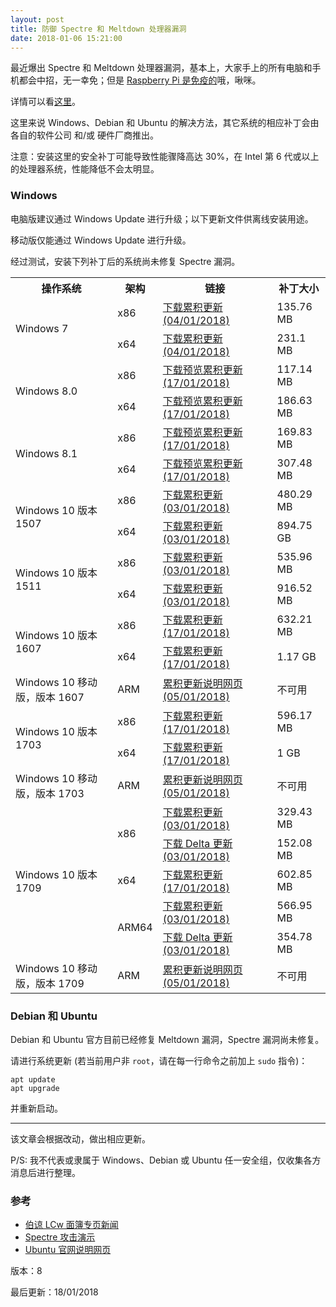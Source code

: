 ```yaml
---
layout: post
title: 防御 Spectre 和 Meltdown 处理器漏洞
date: 2018-01-06 15:21:00
---
```

最近爆出 Spectre 和 Meltdown 处理器漏洞，基本上，大家手上的所有电脑和手机都会中招，无一幸免；但是 [Raspberry Pi 是免疫的](https://www.raspberrypi.org/blog/why-raspberry-pi-isnt-vulnerable-to-spectre-or-meltdown/)哦，啾咪。

详情可以看[这里](https://www.infoq.com/news/2018/01/meltdown-spectre-deep-dive)。

这里来说 Windows、Debian 和 Ubuntu 的解决方法，其它系统的相应补丁会由各自的软件公司 和/或 硬件厂商推出。

注意：安装这里的安全补丁可能导致性能骤降高达 30%，在 Intel 第 6 代或以上的处理器系统，性能降低不会太明显。

### Windows

电脑版建议通过 Windows Update 进行升级；以下更新文件供离线安装用途。

移动版仅能通过 Windows Update 进行升级。

经过测试，安装下列补丁后的系统尚未修复 Spectre 漏洞。

<table>
<tr>
<th>操作系统</th>
<th>架构</th>
<th>链接</th>
<th>补丁大小</th>
</tr>
<tr>
<td rowspan="2">Windows 7</td>
<td>x86</td>
<td><a href="http://download.windowsupdate.com/c/msdownload/update/software/secu/2018/01/windows6.1-kb4056894-x86_c4ea3ab351b1edb45c0977e0e2e4607b17eeaba7.msu">下载累积更新 (04/01/2018)</a></td>
<td>135.76 MB</td>
</tr>
<tr>
<td>x64</td>
<td><a href="http://download.windowsupdate.com/d/msdownload/update/software/secu/2018/01/windows6.1-kb4056894-x64_4ddb21dbf40b3a7c41e17b4bf04242d8b48a5ac3.msu">下载累积更新 (04/01/2018)</a></td>
<td>231.1 MB</td>
</tr>
<tr>
<td rowspan="2">Windows 8.0</td>
<td>x86</td>
<td><a href="http://download.windowsupdate.com/c/msdownload/update/software/updt/2018/01/windows8-rt-kb4057402-x86_46120f31a158f1ecda48f454f87d7cc16a0dea5f.msu">下载预览累积更新 (17/01/2018)</a></td>
<td>117.14 MB</td>
</tr>
<tr>
<td>x64</td>
<td><a href="http://download.windowsupdate.com/c/msdownload/update/software/updt/2018/01/windows8-rt-kb4057402-x64_e007e9a6470b5ddda2dc1cc427155fd0f6e14c67.msu">下载预览累积更新 (17/01/2018)</a></td>
<td>186.63 MB</td>
</tr>
<tr>
<td rowspan="2">Windows 8.1</td>
<td>x86</td>
<td><a href="http://download.windowsupdate.com/c/msdownload/update/software/updt/2018/01/windows8.1-kb4057401-x86_aef2450759323ea59bbf903706acb08e229cdaa4.msu">下载预览累积更新 (17/01/2018)</a></td>
<td>169.83 MB</td>
</tr>
<tr>
<td>x64</td>
<td><a href="http://download.windowsupdate.com/c/msdownload/update/software/updt/2018/01/windows8.1-kb4057401-x64_8d29b472be5466788675ee257355773a4fb4cbff.msu">下载预览累积更新 (17/01/2018)</a></td>
<td>307.48 MB</td>
</tr>
<tr>
<td rowspan="2">Windows 10 版本 1507</td>
<td>x86</td>
<td><a href="http://download.windowsupdate.com/c/msdownload/update/software/secu/2018/01/windows10.0-kb4056893-x86_b2a28dc6845c85fd32dcd511e3f73f82e46d355f.msu">下载累积更新 (03/01/2018)</a></td>
<td>480.29 MB</td>
</tr>
<tr>
<td>x64</td>
<td><a href="http://download.windowsupdate.com/d/msdownload/update/software/secu/2018/01/windows10.0-kb4056893-x64_d2873bb43413d31871ccb8fea213a96a714a6f87.msu">下载累积更新 (03/01/2018)</a></td>
<td>894.75 GB</td>
</tr>
<tr>
<td rowspan="2">Windows 10 版本 1511</td>
<td>x86</td>
<td><a href="http://download.windowsupdate.com/c/msdownload/update/software/secu/2018/01/windows10.0-kb4056888-x86_0493b29664aec0bfe7b934479afb45fe83c59cbe.msu">下载累积更新 (03/01/2018)</a></td>
<td>535.96 MB</td>
</tr>
<tr>
<td>x64</td>
<td><a href="http://download.windowsupdate.com/d/msdownload/update/software/secu/2018/01/windows10.0-kb4056888-x64_4477b9725a819afd8abc3e5b1f6302361005908d.msu">下载累积更新 (03/01/2018)</a></td>
<td>916.52 MB</td>
</tr>
<tr>
<td rowspan="2">Windows 10 版本 1607</td>
<td>x86</td>
<td><a href="http://download.windowsupdate.com/d/msdownload/update/software/updt/2018/01/windows10.0-kb4057142-x86_431d123099d6f8d3bd06802950ab4899640a6bb6.msu">下载累积更新 (17/01/2018)</a></td>
<td>632.21 MB</td>
</tr>
<tr>
<td>x64</td>
<td><a href="http://download.windowsupdate.com/d/msdownload/update/software/updt/2018/01/windows10.0-kb4057142-x64_0a8e8c498fbfa742048e911fa9c20bb33844c4c4.msu">下载累积更新 (17/01/2018)</a></td>
<td>1.17 GB</td>
</tr>
<tr>
<td>Windows 10 移动版，版本 1607</td>
<td>ARM</td>
<td><a href="https://support.microsoft.com/help/4056890">累积更新说明网页 (05/01/2018)</a></td>
<td>不可用</td>
</tr>
<tr>
<td rowspan="2">Windows 10 版本 1703</td>
<td>x86</td>
<td><a href="http://download.windowsupdate.com/d/msdownload/update/software/updt/2018/01/windows10.0-kb4057144-x86_29f31e7a92f7f1c971418d44989331374d98c02c.msu">下载累积更新 (17/01/2018)</a></td>
<td>596.17 MB</td>
</tr>
<tr>
<td>x64</td>
<td><a href="http://download.windowsupdate.com/c/msdownload/update/software/updt/2018/01/windows10.0-kb4057144-x64_7d8b395bfe62bd9961489763c15ba097ff296432.msu">下载累积更新 (17/01/2018)</a></td>
<td>1 GB</td>
</tr>
<tr>
<td>Windows 10 移动版，版本 1703</td>
<td>ARM</td>
<td><a href="https://support.microsoft.com/help/4056891">累积更新说明网页 (05/01/2018)</a></td>
<td>不可用</td>
</tr>
<tr>
<td rowspan="5">Windows 10 版本 1709</td>
<td rowspan="2">x86</td>
<td><a href="http://download.windowsupdate.com/d/msdownload/update/software/secu/2018/01/windows10.0-kb4056892-x86_d3aaf1048d6f314240b8c6fe27932aa52a5e6733.msu">下载累积更新 (03/01/2018)</a></td>
<td>329.43 MB</td>
</tr>
<tr>
<td><a href="http://download.windowsupdate.com/d/msdownload/update/software/secu/2018/01/windows10.0-kb4056892-x86_delta_45f3a157eb4b4ced11044f6c462f21ec74287cb5.msu">下载 Delta 更新 (03/01/2018)</a></td>
<td>152.08 MB</td>
</tr>
<tr>
<td>x64</td>
<td><a href="http://download.windowsupdate.com/c/msdownload/update/software/updt/2018/01/windows10.0-kb4073290-x64_5119daced3c80d539e79cf52a5fb5bc9cea61eb8.msu">下载累积更新 (17/01/2018)</a></td>
<td>602.85 MB</td>
</tr>
<tr>
<td rowspan="2">ARM64</td>
<td><a href="http://download.windowsupdate.com/d/msdownload/update/software/secu/2018/01/windows10.0-kb4056892-arm64_028810421e6036f439add546e189219649140f4b.msu">下载累积更新 (03/01/2018)</a></td>
<td>566.95 MB</td>
</tr>
<tr>
<td><a href="http://download.windowsupdate.com/d/msdownload/update/software/secu/2018/01/windows10.0-kb4056892-arm64_delta_201d66e2a6863a9705c84527b44f159cbbb84224.msu">下载 Delta 更新 (03/01/2018)</a></td>
<td>354.78 MB</td>
</tr>
<tr>
<td>Windows 10 移动版，版本 1709</td>
<td>ARM</td>
<td><a href="https://support.microsoft.com/help/4073117">累积更新说明网页 (05/01/2018)</a></td>
<td>不可用</td>
</tr>
</table>

### Debian 和 Ubuntu

Debian 和 Ubuntu 官方目前已经修复 Meltdown 漏洞，Spectre 漏洞尚未修复。

请进行系统更新 (若当前用户非 `root`，请在每一行命令之前加上 `sudo` 指令)：

    apt update
    apt upgrade

并重新启动。

---

该文章会根据改动，做出相应更新。

P/S: 我不代表或隶属于 Windows、Debian 或 Ubuntu 任一安全组，仅收集各方消息后进行整理。

### 参考

* [伯谅 LCw 面簿专页新闻](https://www.facebook.com/win98selcwpage/posts/1530150040367394)
* [Spectre 攻击演示](https://github.com/Pl4gue/spectre-attack-demo)
* [Ubuntu 官网说明网页](https://wiki.ubuntu.com/SecurityTeam/KnowledgeBase/SpectreAndMeltdown)

版本：8

最后更新：18/01/2018